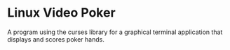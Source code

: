 # Linux Video Poker

A program using the curses library for a graphical terminal application that displays and scores poker hands.


